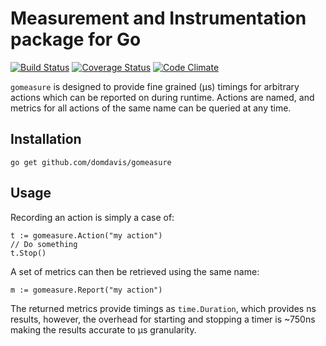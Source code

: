 # Measurement and Instrumentation package for Go

[![Build Status](https://travis-ci.com/domdavis/gomeasure.svg?branch=master)](https://travis-ci.com/domdavis/gomeasure)
[![Coverage Status](https://coveralls.io/repos/github/domdavis/gomeasure/badge.svg?branch=master)](https://coveralls.io/github/domdavis/gomeasure?branch=master)
[![Code Climate](https://codeclimate.com/github/codeclimate/codeclimate/badges/gpa.svg)](https://codeclimate.com/github/domdavis/gomeasure)

`gomeasure` is designed to provide fine grained (μs) timings for arbitrary
actions which can be reported on during runtime. Actions are named, and metrics
for all actions of the same name can be queried at any time.

## Installation

```
go get github.com/domdavis/gomeasure
```

## Usage

Recording an action is simply a case of:

```
t := gomeasure.Action("my action")
// Do something
t.Stop()
``` 

A set of metrics can then be retrieved using the same name:

```
m := gomeasure.Report("my action")
```

The returned metrics provide timings as `time.Duration`, which provides ns
results, however, the overhead for starting and stopping a timer is ~750ns
making the results accurate to μs granularity.
